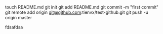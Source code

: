 touch README.md
git init
git add README.md
git commit -m "first commit"
git remote add origin git@github.com:tienvx/test-github.git
git push -u origin master

fdsafdsa
